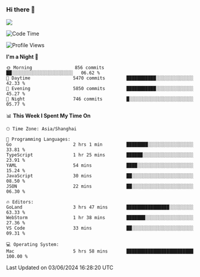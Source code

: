 ### Hi there 👋

<!--
**JJAYCHEN1e/jjaychen1e** is a ✨ _special_ ✨ repository because its `README.md` (this file) appears on your GitHub profile.

Here are some ideas to get you started:

- 🔭 I’m currently working on ...
- 🌱 I’m currently learning ...
- 👯 I’m looking to collaborate on ...
- 🤔 I’m looking for help with ...
- 💬 Ask me about ...
- 📫 How to reach me: ...
- 😄 Pronouns: ...
- ⚡ Fun fact: ...
-->

[![](https://github-readme-stats.vercel.app/api?username=jjaychen1e&show_icons=true)](https://github.com/jjaychen1e/github-readme-stats?count_private=true)

<!--START_SECTION:waka-->
![Code Time](http://img.shields.io/badge/Code%20Time-1%2C188%20hrs%2013%20mins-blue)

![Profile Views](http://img.shields.io/badge/Profile%20Views-0-blue)

**I'm a Night 🦉** 

```text
🌞 Morning                856 commits         ██░░░░░░░░░░░░░░░░░░░░░░░   06.62 % 
🌆 Daytime                5470 commits        ███████████░░░░░░░░░░░░░░   42.33 % 
🌃 Evening                5850 commits        ███████████░░░░░░░░░░░░░░   45.27 % 
🌙 Night                  746 commits         █░░░░░░░░░░░░░░░░░░░░░░░░   05.77 % 
```


📊 **This Week I Spent My Time On** 

```text
🕑︎ Time Zone: Asia/Shanghai

💬 Programming Languages: 
Go                       2 hrs 1 min         ████████░░░░░░░░░░░░░░░░░   33.81 % 
TypeScript               1 hr 25 mins        ██████░░░░░░░░░░░░░░░░░░░   23.91 % 
YAML                     54 mins             ████░░░░░░░░░░░░░░░░░░░░░   15.24 % 
JavaScript               30 mins             ██░░░░░░░░░░░░░░░░░░░░░░░   08.50 % 
JSON                     22 mins             ██░░░░░░░░░░░░░░░░░░░░░░░   06.30 % 

🔥 Editors: 
GoLand                   3 hrs 47 mins       ████████████████░░░░░░░░░   63.33 % 
WebStorm                 1 hr 38 mins        ███████░░░░░░░░░░░░░░░░░░   27.36 % 
VS Code                  33 mins             ██░░░░░░░░░░░░░░░░░░░░░░░   09.31 % 

💻 Operating System: 
Mac                      5 hrs 58 mins       █████████████████████████   100.00 % 
```


 Last Updated on 03/06/2024 16:28:20 UTC
<!--END_SECTION:waka-->
